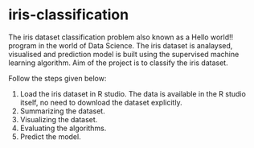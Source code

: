 # iris-classification

The iris dataset classification problem also known as a Hello world!! program in the world of Data Science. The iris dataset is analaysed, visualised and prediction model is built using the supervised machine learning algorithm. Aim of the project is to classify the iris dataset.  

Follow the steps given below:

1. Load the iris dataset in R studio. The data is available in the R studio itself, no need to download the dataset explicitly.
2. Summarizing the dataset.
3. Visualizing the dataset.
4. Evaluating the algorithms.
5. Predict the model.
